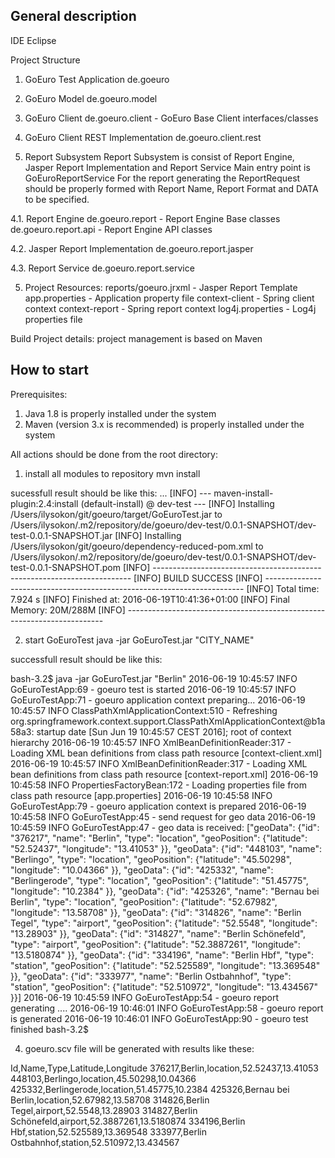 General description
----------------------
IDE
Eclipse

Project Structure
1. GoEuro Test Application
de.goeuro

2. GoEuro Model 
de.goeuro.model

2. GoEuro Client 
de.goeuro.client - GoEuro Base Client interfaces/classes 

3. GoEuro Client REST Implementation
de.goeuro.client.rest

4. Report Subsystem
Report Subsystem is consist of Report Engine, Jasper Report Implementation and Report Service
Main entry point is GoEuroReportService
For the report generating the ReportRequest should be properly formed with Report Name, Report Format and DATA to be specified.  

4.1. Report Engine
de.goeuro.report - Report Engine Base classes
de.goeuro.report.api - Report Engine API classes 

4.2. Jasper Report Implementation
de.goeuro.report.jasper

4.3. Report Service
de.goeuro.report.service

5. Project Resources:
reports/goeuro.jrxml - Jasper Report Template
app.properties - Application property file
context-client - Spring client context
context-report - Spring report context
log4j.properties - Log4j properties file

Build Project details:
project management is based on Maven


How to start
-------------
Prerequisites:
1. Java 1.8 is properly installed under the system
2. Maven (version 3.x is recommended) is properly installed under the system 


All actions should be done from the root directory:

1. install all modules to repository 
mvn install

sucessfull result should be like this:
...
[INFO] --- maven-install-plugin:2.4:install (default-install) @ dev-test ---
[INFO] Installing /Users/ilysokon/git/goeuro/target/GoEuroTest.jar to /Users/ilysokon/.m2/repository/de/goeuro/dev-test/0.0.1-SNAPSHOT/dev-test-0.0.1-SNAPSHOT.jar
[INFO] Installing /Users/ilysokon/git/goeuro/dependency-reduced-pom.xml to /Users/ilysokon/.m2/repository/de/goeuro/dev-test/0.0.1-SNAPSHOT/dev-test-0.0.1-SNAPSHOT.pom
[INFO] ------------------------------------------------------------------------
[INFO] BUILD SUCCESS
[INFO] ------------------------------------------------------------------------
[INFO] Total time: 7.924 s
[INFO] Finished at: 2016-06-19T10:41:36+01:00
[INFO] Final Memory: 20M/288M
[INFO] ------------------------------------------------------------------------

2. start GoEuroTest
java -jar GoEuroTest.jar "CITY_NAME"

successfull result should be like this:

bash-3.2$ java -jar GoEuroTest.jar "Berlin"
2016-06-19 10:45:57 INFO  GoEuroTestApp:69 - goeuro test is started
2016-06-19 10:45:57 INFO  GoEuroTestApp:71 - goeuro application context preparing...
2016-06-19 10:45:57 INFO  ClassPathXmlApplicationContext:510 - Refreshing org.springframework.context.support.ClassPathXmlApplicationContext@b1a58a3: startup date [Sun Jun 19 10:45:57 CEST 2016]; root of context hierarchy
2016-06-19 10:45:57 INFO  XmlBeanDefinitionReader:317 - Loading XML bean definitions from class path resource [context-client.xml]
2016-06-19 10:45:57 INFO  XmlBeanDefinitionReader:317 - Loading XML bean definitions from class path resource [context-report.xml]
2016-06-19 10:45:58 INFO  PropertiesFactoryBean:172 - Loading properties file from class path resource [app.properties]
2016-06-19 10:45:58 INFO  GoEuroTestApp:79 - goeuro application context is prepared
2016-06-19 10:45:58 INFO  GoEuroTestApp:45 - send request for geo data
2016-06-19 10:45:59 INFO  GoEuroTestApp:47 - geo data is received: ["geoData": {"id": "376217", "name": "Berlin", "type": "location", "geoPosition": {"latitude": "52.52437", "longitude": "13.41053" }}, "geoData": {"id": "448103", "name": "Berlingo", "type": "location", "geoPosition": {"latitude": "45.50298", "longitude": "10.04366" }}, "geoData": {"id": "425332", "name": "Berlingerode", "type": "location", "geoPosition": {"latitude": "51.45775", "longitude": "10.2384" }}, "geoData": {"id": "425326", "name": "Bernau bei Berlin", "type": "location", "geoPosition": {"latitude": "52.67982", "longitude": "13.58708" }}, "geoData": {"id": "314826", "name": "Berlin Tegel", "type": "airport", "geoPosition": {"latitude": "52.5548", "longitude": "13.28903" }}, "geoData": {"id": "314827", "name": "Berlin Schönefeld", "type": "airport", "geoPosition": {"latitude": "52.3887261", "longitude": "13.5180874" }}, "geoData": {"id": "334196", "name": "Berlin Hbf", "type": "station", "geoPosition": {"latitude": "52.525589", "longitude": "13.369548" }}, "geoData": {"id": "333977", "name": "Berlin Ostbahnhof", "type": "station", "geoPosition": {"latitude": "52.510972", "longitude": "13.434567" }}]
2016-06-19 10:45:59 INFO  GoEuroTestApp:54 - goeuro report generating .... 
2016-06-19 10:46:01 INFO  GoEuroTestApp:58 - goeuro report is generated
2016-06-19 10:46:01 INFO  GoEuroTestApp:90 - goeuro test finished
bash-3.2$ 


4. goeuro.scv file will be generated with results like these:

Id,Name,Type,Latitude,Longitude
376217,Berlin,location,52.52437,13.41053
448103,Berlingo,location,45.50298,10.04366
425332,Berlingerode,location,51.45775,10.2384
425326,Bernau bei Berlin,location,52.67982,13.58708
314826,Berlin Tegel,airport,52.5548,13.28903
314827,Berlin Schönefeld,airport,52.3887261,13.5180874
334196,Berlin Hbf,station,52.525589,13.369548
333977,Berlin Ostbahnhof,station,52.510972,13.434567